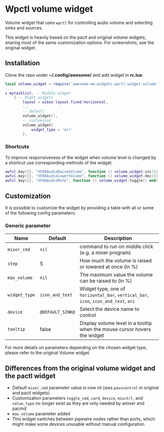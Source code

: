 # Wpctl volume widget

Volume widget that uses `wpctl` for controlling audio volume and selecting sinks and sources.

This widget is heavily based on the pactl and original volume widgets, sharing most of the same customization options. For screenshots, see the original widget.

## Installation

Clone the repo under **~/.config/awesome/** and add widget in **rc.lua**:

```lua
local volume_widget = require('awesome-wm-widgets.wpctl-widget.volume')
...
s.mytasklist, -- Middle widget
	{ -- Right widgets
    	layout = wibox.layout.fixed.horizontal,
        ...
        -- default
        volume_widget(),
        -- customized
        volume_widget{
            widget_type = 'arc'
        },
```

### Shortcuts

To improve responsiveness of the widget when volume level is changed by a shortcut use corresponding methods of the widget:

```lua
awful.key({}, "XF86AudioRaiseVolume", function () volume_widget:inc(5) end),
awful.key({}, "XF86AudioLowerVolume", function () volume_widget:dec(5) end),
awful.key({}, "XF86AudioMute", function () volume_widget:toggle() end),
```

## Customization

It is possible to customize the widget by providing a table with all or some of the following config parameters:

### Generic parameter

| Name | Default | Description |
|---|---|---|
| `mixer_cmd` | `nil` | command to run on middle click (e.g. a mixer program) |
| `step` | 5 | How much the volume is raised or lowered at once (in %) |
| `max_volume` | `nil` | The maximum value the volume can be raised to (in %) |
| `widget_type`| `icon_and_text`| Widget type, one of `horizontal_bar`, `vertical_bar`, `icon`, `icon_and_text`, `arc` |
| `device` | `@DEFAULT_SINK@` | Select the device name to control |
| `tooltip` | false | Display volume level in a tooltip when the mouse cursor hovers the widget |

For more details on parameters depending on the chosen widget type, please refer to the original Volume widget.

## Differences from the original volume widget and the pactl widget

* Default `mixer_cmd` parameter value is now nil (was `pavucontrol` in original and pactl widgets)
* Customization parameters `toggle_cmd`, `card`, `device`, `mixctrl`, and `value_type` no longer exist as they are only needed by amixer and pacmd
* `max_volume` parameter added
* This widget switches between pipewire nodes rather than ports, which might make some devices unusable without manual configuration
